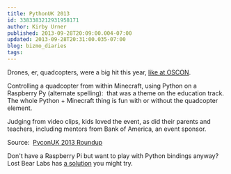 ```yaml
---
title: PythonUK 2013
id: 3383383212931958171
author: Kirby Urner
published: 2013-09-28T20:09:00.004-07:00
updated: 2013-09-28T20:31:00.035-07:00
blog: bizmo_diaries
tags: 
---
```


Drones, er, quadcopters, were a big hit this year, [like at OSCON](http://worldgame.blogspot.com/2013/07/oscon-xv.html).

Controlling a quadcopter from within Minecraft, using Python on a Raspberry Py (alternate spelling):  that was a theme on the education track.  The whole Python + Minecraft thing is fun with or without the quadcopter element.

Judging from video clips, kids loved the event, as did their parents and teachers, including mentors from Bank of America, an event sponsor.

Source:  [PyconUK 2013 Roundup](http://ntoll.org/article/pyconuk2013-roundup)

Don't have a Raspberry Pi but want to play with Python bindings anyway?  Lost Bear Labs has [a solution](http://blog.lostbearlabs.com/2013/04/25/using-the-minecraft-api-without-a-raspberry-pi-craftbukkit-and-raspberryjuice/) you might try.